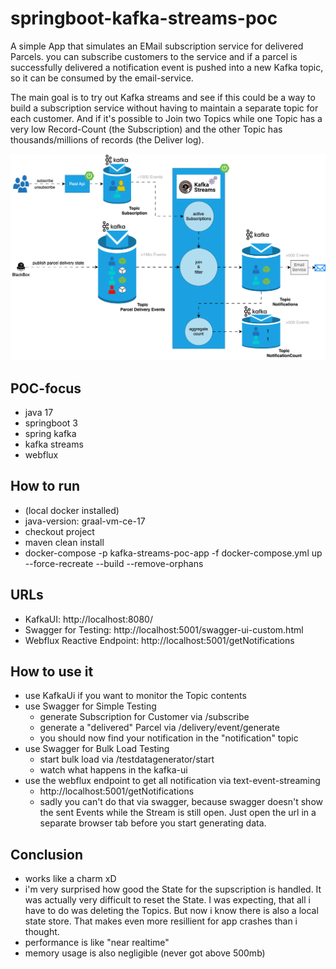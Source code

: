 # springboot-kafka-streams-poc

A simple App that simulates an EMail subscription service for delivered Parcels.
you can subscribe customers to the service and if a parcel is successfully delivered
a notification event is pushed into a new Kafka topic, so it can be consumed by the email-service.

The main goal is to try out Kafka streams and see if this could be a way to build a subscription service without having
to maintain a separate topic for each customer. And if it's possible to Join two Topics while one Topic has a very low
Record-Count (the Subscription) and the other Topic has thousands/millions of records (the Deliver log).

![alt text](https://github.com/devMalteK/springboot-kafka-streams-poc/blob/main/docs/drawio/Process%20Diagramm.drawio.svg)

## POC-focus

- java 17
- springboot 3
- spring kafka
- kafka streams
- webflux

## How to run

- (local docker installed)
- java-version: graal-vm-ce-17
- checkout project
- maven clean install
- docker-compose -p kafka-streams-poc-app -f docker-compose.yml up --force-recreate --build --remove-orphans

## URLs

- KafkaUI: http://localhost:8080/
- Swagger for Testing: http://localhost:5001/swagger-ui-custom.html
- Webflux Reactive Endpoint: http://localhost:5001/getNotifications

## How to use it

- use KafkaUi if you want to monitor the Topic contents
- use Swagger for Simple Testing
    - generate Subscription for Customer via /subscribe
    - generate a "delivered" Parcel via /delivery/event/generate
    - you should now find your notification in the "notification" topic
- use Swagger for Bulk Load Testing
    - start bulk load via /testdatagenerator/start
    - watch what happens in the kafka-ui
- use the webflux endpoint to get all notification via text-event-streaming
    - http://localhost:5001/getNotifications
    - sadly you can't do that via swagger, because swagger doesn't show the sent Events while the Stream is still open.
      Just open the url in a separate browser tab before you start generating data.

## Conclusion

- works like a charm xD
- i'm very surprised how good the State for the supscription is handled. It was actually very difficult to reset the
  State. I was expecting, that all i have to do was deleting the Topics. But now i know there is also a local state
  store. That makes even more resillient for app crashes than i thought.
- performance is like "near realtime"
- memory usage is also negligible (never got above 500mb)
